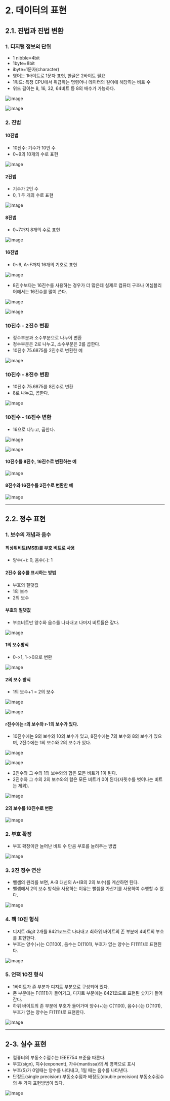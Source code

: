 # 2. 데이터의 표현
## 2.1. 진법과 진법 변환
### 1. 디지털 정보의 단위
* 1 nibble=4bit
* 1byte=8bit
* ibyte=1문자(character)
* 영어는 1바이트로 1문자 표현, 한글은 2바이트 필요
* 1워드: 특정 CPU에서 취급하는 명령어나 데이터의 길이에 해당하는 비트 수
* 위드 길이는 8, 16, 32, 64비트 등 8의 배수가 가능하다.

![image](https://github.com/user-attachments/assets/9908a58f-606b-40fe-8fe0-9e6a2b0fe493)

![image](https://github.com/user-attachments/assets/79a5b5ec-ee27-48a1-bfe0-a07873b59a87)

### 2. 진법
#### 10진법
* 10진수: 기수가 10인 수
* 0~9의 10개의 수로 표현

![image](https://github.com/user-attachments/assets/a8b5de6c-8d94-4681-bbfb-d1052536e81d)

#### 2진법
* 기수가 2인 수
* 0, 1 두 개의 수로 표현

![image](https://github.com/user-attachments/assets/9d45d35a-c321-459e-9fba-6d9da496e131)

#### 8진법
* 0~7까지 8개의 수로 표현

![image](https://github.com/user-attachments/assets/80cd04ae-c380-4461-a835-febd4e38526a)

#### 16진법
* 0~9, A~F까지 16개의 기호로 표현

![image](https://github.com/user-attachments/assets/a8f2222a-e7de-420d-bb36-3b485189c678)



* 8진수보다는 16진수를 사용하는 경우가 더 많은데 실제로 컴퓨터 구조나 어셈블리어에서는 16진수를 많이 쓴다.

![image](https://github.com/user-attachments/assets/344d0a27-1eae-4727-b96a-246c1f1e1d7a)

![image](https://github.com/user-attachments/assets/587005ad-4ac3-4f8d-ab9d-f9a51e6f7bce)

### 10진수 - 2진수 변환
* 정수부분과 소수부분으로 나누어 변환
* 정수부분은 2로 나누고, 소수부분은 2를 곱한다.
* 10진수 75.6875를 2진수로 변환한 예

![image](https://github.com/user-attachments/assets/627d013d-777e-4100-8562-5df172990108)

### 10진수 - 8진수 변환
* 10진수 75.6875를 8진수로 변환
* 8로 나누고, 곱한다.

![image](https://github.com/user-attachments/assets/7aa0d5aa-8efd-4b0a-94a4-a8c49eea1255)

### 10진수 - 16진수 변환
* 16으로 나누고, 곱한다.

![image](https://github.com/user-attachments/assets/132e490e-a1f1-4ff6-9017-e735e0d99066)

![image](https://github.com/user-attachments/assets/7a6e1be3-3cc5-47eb-b3db-e69c8f913fb1)

#### 10진수를 8진수, 16진수로 변환하는 예

![image](https://github.com/user-attachments/assets/2a7ba578-932a-4aba-9f97-bac713cb5868)

#### 8진수와 16진수를 2진수로 변환한 예

![image](https://github.com/user-attachments/assets/6d58307f-0b5c-410f-a00b-f6a7ed3d0655)

---

## 2.2. 정수 표현
### 1. 보수의 개념과 음수
#### 최상위비트(MSB)를 부호 비트로 사용
* 양수(+): 0, 음수(-): 1

#### 2진수 음수를 표시하는 방법
* 부호의 절댓값
* 1의 보수
* 2의 보수

#### 부호의 절댓값
* 부호비트만 양수와 음수를 나타내고 나머지 비트들은 같다.

![image](https://github.com/user-attachments/assets/3e71fcf8-ed83-41b0-99fc-e321cd65fda9)

#### 1의 보수방식
* 0->1, 1->0으로 변환

![image](https://github.com/user-attachments/assets/b5773bcb-673a-4ba9-a934-39f7886ff6ff)

#### 2의 보수 방식
* 1의 보수+1 = 2의 보수

![image](https://github.com/user-attachments/assets/5576fb2b-eb6c-4e0b-ab4c-33012d7fe748)

![image](https://github.com/user-attachments/assets/c8d53498-e1ed-4e80-9c4e-78486c2d9f0c)

#### r진수에는 r의 보수와 r-1의 보수가 있다.
* 10진수에는 9의 보수와 10의 보수가 있고, 8진수에는 7의 보수와 8의 보수가 있으며, 2진수에는 1의 보수와 2의 보수가 있다.

![image](https://github.com/user-attachments/assets/6240da26-0137-4418-9f6f-8811d133cab3)

![image](https://github.com/user-attachments/assets/23c0fa73-33d4-4b39-ac91-400303d77de9)

* 2진수와 그 수의 1의 보수와의 합은 모든 비트가 1이 된다.
* 2진수와 그 수의 2의 보수와의 합은 모든 비트가 0이 된다(자릿수를 벗어나는 비트는 제외).

![image](https://github.com/user-attachments/assets/c2099892-baa9-4f89-a0f9-782723097d3c)

#### 2의 보수를 10진수로 변환

![image](https://github.com/user-attachments/assets/2c9b23cc-e647-40d3-a022-baa146e59cbc)

### 2. 부호 확장
* 부호 확장이란 늘어난 비트 수 만큼 부호를 늘려주는 방법

![image](https://github.com/user-attachments/assets/14647df8-2a34-4d45-b434-b61b627cd37d)

### 3. 2진 정수 연산
* 뺄셈의 원리를 보면, A-B 대신의 A+(B의 2의 보수)를 계산하면 된다.
* 뺄셈에서 2의 보수 방식을 사용하는 이유는 뺄셈을 가산기를 사용하여 수행할 수 있다.

![image](https://github.com/user-attachments/assets/5c5501fa-5bb0-49e0-bc5a-6197a4af3008)

### 4. 팩 10진 형식
* 디지트 digit 2개를 8421코드로 나타내고 최하위 바이트의 존 부분에 4비트의 부호를 표현한다.
* 부호는 양수(+)는 C(1100), 음수는 D(1101), 부호가 없는 양수는 F(1111)로 표현된다.

![image](https://github.com/user-attachments/assets/12621fb6-1753-48c7-864a-18b9e7dacb5c)

### 5. 언팩 10진 형식
* 1바이트가 존 부분과 디지트 부분으로 구성되어 있다.
* 존 부분에는 F(1111)가 들어가고, 디지트 부분에는 8421코드로 표현된 숫자가 들어간다.
* 하위 바이트의 존 부분에 부호가 들어가며 양수(+)는 C(1100), 음수(-)는 D(1101), 부호가 없는 양수는 F(1111)로 표현한다.

![image](https://github.com/user-attachments/assets/acf48a17-27a5-47d0-8dcd-2cd85aa886b7)

---

## 2-3. 실수 표현
* 컴퓨터의 부동소수점수는 IEEE754 표준을 따른다.
* 부호(sign), 지수(exponent), 가수(mantissa)의 세 영역으로 표시
* 부호(S)가 0일때는 양수를 나타내고, 1일 때는 음수를 나타낸다.
* 단정도(single precision) 부동소수점과 배정도(double precision) 부동소수점수의 두 가지 표현방법이 있다.

![image](https://github.com/user-attachments/assets/b6889871-4d9e-4d13-bc28-7af1e27834ae)

